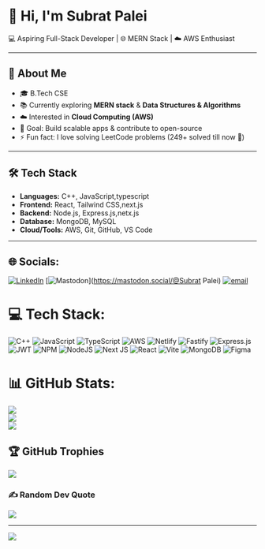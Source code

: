# 👋 Hi, I'm Subrat Palei  

💻 Aspiring Full-Stack Developer | 🌐 MERN Stack | ☁️ AWS Enthusiast  

---

## 🚀 About Me  
- 🎓 B.Tech CSE  
- 📚 Currently exploring **MERN stack** & **Data Structures & Algorithms**  
- ☁️ Interested in **Cloud Computing (AWS)**  
- 🎯 Goal: Build scalable apps & contribute to open-source  
- ⚡ Fun fact: I love solving LeetCode problems (249+ solved till now 🚀)  

---

## 🛠️ Tech Stack  
- **Languages:** C++, JavaScript,typescript
- **Frontend:** React, Tailwind CSS,next.js
- **Backend:** Node.js, Express.js,netx.js
- **Database:** MongoDB, MySQL  
- **Cloud/Tools:** AWS, Git, GitHub, VS Code  

---


## 🌐 Socials:
[![LinkedIn](https://img.shields.io/badge/LinkedIn-%230077B5.svg?logo=linkedin&logoColor=white)](https://linkedin.com/in/www.linkedin.com/in/subratpalei) [![Mastodon](https://img.shields.io/badge/-MASTODON-%232B90D9?logo=mastodon&logoColor=white)](https://mastodon.social/@Subrat Palei) [![email](https://img.shields.io/badge/Email-D14836?logo=gmail&logoColor=white)](mailto:subratpaleibabul@gmail.com) 

# 💻 Tech Stack:
![C++](https://img.shields.io/badge/c++-%2300599C.svg?style=for-the-badge&logo=c%2B%2B&logoColor=white) ![JavaScript](https://img.shields.io/badge/javascript-%23323330.svg?style=for-the-badge&logo=javascript&logoColor=%23F7DF1E) ![TypeScript](https://img.shields.io/badge/typescript-%23007ACC.svg?style=for-the-badge&logo=typescript&logoColor=white) ![AWS](https://img.shields.io/badge/AWS-%23FF9900.svg?style=for-the-badge&logo=amazon-aws&logoColor=white) ![Netlify](https://img.shields.io/badge/netlify-%23000000.svg?style=for-the-badge&logo=netlify&logoColor=#00C7B7) ![Fastify](https://img.shields.io/badge/fastify-%23000000.svg?style=for-the-badge&logo=fastify&logoColor=white) ![Express.js](https://img.shields.io/badge/express.js-%23404d59.svg?style=for-the-badge&logo=express&logoColor=%2361DAFB) ![JWT](https://img.shields.io/badge/JWT-black?style=for-the-badge&logo=JSON%20web%20tokens) ![NPM](https://img.shields.io/badge/NPM-%23CB3837.svg?style=for-the-badge&logo=npm&logoColor=white) ![NodeJS](https://img.shields.io/badge/node.js-6DA55F?style=for-the-badge&logo=node.js&logoColor=white) ![Next JS](https://img.shields.io/badge/Next-black?style=for-the-badge&logo=next.js&logoColor=white) ![React](https://img.shields.io/badge/react-%2320232a.svg?style=for-the-badge&logo=react&logoColor=%2361DAFB) ![Vite](https://img.shields.io/badge/vite-%23646CFF.svg?style=for-the-badge&logo=vite&logoColor=white) ![MongoDB](https://img.shields.io/badge/MongoDB-%234ea94b.svg?style=for-the-badge&logo=mongodb&logoColor=white) ![Figma](https://img.shields.io/badge/figma-%23F24E1E.svg?style=for-the-badge&logo=figma&logoColor=white)
# 📊 GitHub Stats:
![](https://github-readme-stats.vercel.app/api?username=Codewith68&theme=merko&hide_border=false&include_all_commits=false&count_private=false)<br/>
![](https://nirzak-streak-stats.vercel.app/?user=Codewith68&theme=merko&hide_border=false)<br/>
![](https://github-readme-stats.vercel.app/api/top-langs/?username=Codewith68&theme=merko&hide_border=false&include_all_commits=false&count_private=false&layout=compact)

## 🏆 GitHub Trophies
![](https://github-profile-trophy.vercel.app/?username=Codewith68&theme=radical&no-frame=false&no-bg=true&margin-w=4)

### ✍️ Random Dev Quote
![](https://quotes-github-readme.vercel.app/api?type=horizontal&theme=radical)

---
[![](https://visitcount.itsvg.in/api?id=Codewith68&icon=4&color=8)](https://visitcount.itsvg.in)

<!-- Proudly created with GPRM ( https://gprm.itsvg.in ) -->
